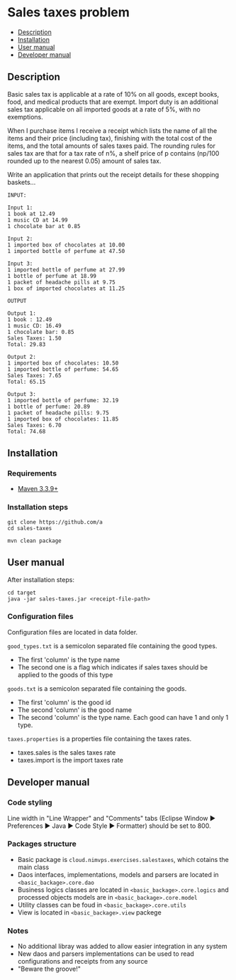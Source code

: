 # Sales taxes problem

- [Description](#description)
- [Installation](#installation)
- [User manual](#user-manual)
- [Developer manual](#developer-manual)

## Description

Basic sales tax is applicable at a rate of 10% on all goods, except books, food, and medical products that are exempt. Import duty is an additional sales tax applicable on all imported goods at a rate of 5%, with no exemptions.

When I purchase items I receive a receipt which lists the name of all the items and their price (including tax), finishing with the total cost of the items, and the total amounts of sales taxes paid. The rounding rules for sales tax are that for a tax rate of n%, a shelf price of p contains (np/100 rounded up to the nearest 0.05) amount of sales tax.

Write an application that prints out the receipt details for these shopping baskets...

```
INPUT:

Input 1:
1 book at 12.49
1 music CD at 14.99
1 chocolate bar at 0.85

Input 2:
1 imported box of chocolates at 10.00
1 imported bottle of perfume at 47.50

Input 3:
1 imported bottle of perfume at 27.99
1 bottle of perfume at 18.99
1 packet of headache pills at 9.75
1 box of imported chocolates at 11.25
```

```
OUTPUT

Output 1:
1 book : 12.49
1 music CD: 16.49
1 chocolate bar: 0.85
Sales Taxes: 1.50
Total: 29.83

Output 2:
1 imported box of chocolates: 10.50
1 imported bottle of perfume: 54.65
Sales Taxes: 7.65
Total: 65.15

Output 3:
1 imported bottle of perfume: 32.19
1 bottle of perfume: 20.89
1 packet of headache pills: 9.75
1 imported box of chocolates: 11.85
Sales Taxes: 6.70
Total: 74.68
```

## Installation

### Requirements

- [Maven 3.3.9+](https://maven.apache.org/download.cgi)

### Installation steps

```
git clone https://github.com/a
cd sales-taxes

mvn clean package
```

## User manual

After installation steps:

```
cd target
java -jar sales-taxes.jar <receipt-file-path>
```

### Configuration files

Configuration files are located in data folder.

`good_types.txt` is a semicolon separated file containing the good types.
- The first 'column' is the type name
- The second one is a flag which indicates if sales taxes should be applied to the goods of this type

`goods.txt` is a semicolon separated file containing the goods.
- The first 'column' is the good id
- The second 'column' is the good name
- The second 'column' is the type name. Each good can have 1 and only 1 type.

`taxes.properties` is a properties file containing the taxes rates.
- taxes.sales is the sales taxes rate
- taxes.import is the import taxes rate

## Developer manual

### Code styling
Line width in "Line Wrapper" and "Comments" tabs (Eclipse Window :arrow_forward: Preferences :arrow_forward: Java :arrow_forward: Code Style :arrow_forward: Formatter) should be set to 800.

### Packages structure
- Basic package is `cloud.nimvps.exercises.salestaxes`, which cotains the main class
- Daos interfaces, implementations, models and parsers are located in `<basic_backage>.core.dao`
- Business logics classes are located in `<basic_backage>.core.logics` and processed objects models are in `<basic_backage>.core.model`
- Utility classes can be foud in `<basic_backage>.core.utils`
- View is located in `<basic_backage>.view` packege

### Notes
- No additional libray was added to allow easier integration in any system
- New daos and parsers implementations can be used to read configurations and receipts from any source
- "Beware the groove!"
